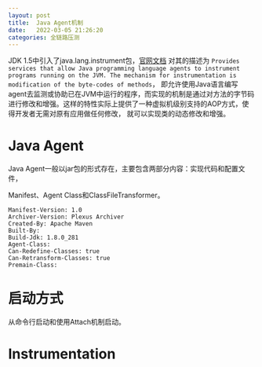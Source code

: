 ```yaml
---
layout: post 
title:  Java Agent机制
date:   2022-03-05 21:26:20 
categories: 全链路压测
---
```


JDK 1.5中引入了java.lang.instrument包，[官网文档](https://docs.oracle.com/javase/7/docs/api/java/lang/instrument/package-summary.html#package_description) 对其的描述为
`Provides services that allow Java programming language agents to instrument programs running on the JVM. The mechanism for instrumentation is modification of the byte-codes of methods`，
即允许使用Java语言编写agent去监测或协助已在JVM中运行的程序，而实现的机制是通过对方法的字节码进行修改和增强。这样的特性实际上提供了一种虚拟机级别支持的AOP方式，使得开发者无需对原有应用做任何修改，
就可以实现类的动态修改和增强。

# Java Agent

Java Agent一般以jar包的形式存在，主要包含两部分内容：实现代码和配置文件，


Manifest、Agent Class和ClassFileTransformer。


```
Manifest-Version: 1.0
Archiver-Version: Plexus Archiver
Created-By: Apache Maven
Built-By: 
Build-Jdk: 1.8.0_281
Agent-Class: 
Can-Redefine-Classes: true
Can-Retransform-Classes: true
Premain-Class: 
```

# 启动方式

从命令行启动和使用Attach机制启动。

# Instrumentation


